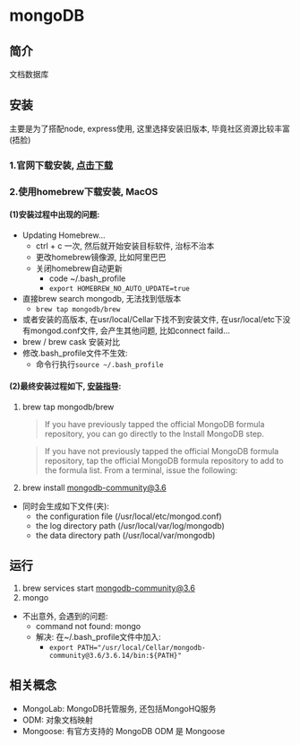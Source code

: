 # mongoDB
## 简介
文档数据库

## 安装
主要是为了搭配node, express使用, 这里选择安装旧版本, 毕竟社区资源比较丰富(捂脸)

### 1.官网下载安装, [点击下载](https://www.mongodb.com/download-center/community)

### 2.使用homebrew下载安装, MacOS
#### (1)安装过程中出现的问题:
+ Updating Homebrew...
  - ctrl + c 一次, 然后就开始安装目标软件, 治标不治本
  - 更改homebrew镜像源, 比如阿里巴巴
  - 关闭homebrew自动更新
    - code ~/.bash_profile
    - ```export HOMEBREW_NO_AUTO_UPDATE=true```
+ 直接brew search mongodb, 无法找到低版本
  - ```brew tap mongodb/brew```
+ 或者安装的高版本, 在usr/local/Cellar下找不到安装文件, 在usr/local/etc下没有mongod.conf文件, 会产生其他问题, 比如connect faild...
+ brew / brew cask 安装对比
+ 修改.bash_profile文件不生效:
  - 命令行执行```source ~/.bash_profile```
#### (2)最终安装过程如下, [安装指导](https://docs.mongodb.com/v3.6/tutorial/install-mongodb-on-os-x/):

1. brew tap mongodb/brew
    > If you have previously tapped the official MongoDB formula repository, you can go directly to the Install MongoDB step.

    > If you have not previously tapped the official MongoDB formula repository, tap the official MongoDB formula repository to add to the formula list. From a terminal, issue the following:
2. brew install mongodb-community@3.6
+ 同时会生成如下文件(夹):
  - the configuration file (/usr/local/etc/mongod.conf)
  - the log directory path (/usr/local/var/log/mongodb)
  - the data directory path (/usr/local/var/mongodb)

## 运行
1. brew services start mongodb-community@3.6
2. mongo
* 不出意外, 会遇到的问题:
  - command not found: mongo
  - 解决: 在~/.bash_profile文件中加入:
    - ```export PATH="/usr/local/Cellar/mongodb-community@3.6/3.6.14/bin:${PATH}"```

## 相关概念
- MongoLab: MongoDB托管服务, 还包括MongoHQ服务
- ODM: 对象文档映射
- Mongoose: 有官方支持的 MongoDB ODM 是 Mongoose